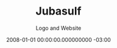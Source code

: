 ---
layout: project
title: Jubasulf
subtitle: Logo and Website 
date: 2008-01-01 00:00:00.000000000 -03:00
type: post

buttons:
- url: https://jubasulf.com.br
  icon: link
  text: Website (currently offline)
  
img: jubasulf.png

categories:
- projects
published: true
---